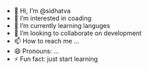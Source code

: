 - 👋 Hi, I’m @sidhatva
- 👀 I’m interested in coading
- 🌱 I’m currently learning languges
- 💞️ I’m looking to collaborate on development
- 📫 How to reach me ...
- 😄 Pronouns: ...
- ⚡ Fun fact: just start learning

<!---
sidhatva/sidhatva is a ✨ special ✨ repository because its `README.md` (this file) appears on your GitHub profile.
You can click the Preview link to take a look at your changes.
--->
